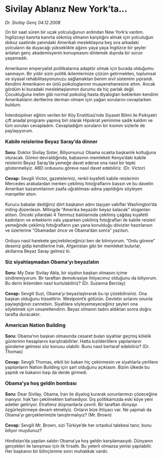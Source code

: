 # Sivilay Ablanız New York’ta...

*Dr. Sivilay Genç 04.12.2008*

<div class="taraf_structure_2col_1zq">
<div class="margen_n">



 <p>On bir saat süren bir uçak yolculuğunun ardından New York’a vardım. İngilizceyi kanırta kanırta sökmüş olmanın karşılığını almak için yolculuğun dokuz saatinde yanındaki Amerikalı meslektaşına beş sıra arkadaki yolcuların da duyacağı yükseklikte ağzını yaya yaya İngilizce bir şeyler anlatan genç akademisyenin konuşmasını dinlemek dışında bir sorun yaşamadık. <br/><br/>Amerikanın emperyalist politikalarına adaptör olmak için burada olduğumu sanmayın. Bir yıldır sizin politik ikilemlerinize çözüm getirmekten, toplumsal ve siyasal rehabilitasyonunuzu sağlamaktan benim sivil sistemim yıprandı. Kendimi Amerikanın en ünlü psikologlarının muayenehanesine attım. Ancak gördüm ki buradaki meslektaşlarımın durumu da hiç parlak değil. Çocukluğuna inelim gibi normal psikolog hasta diyalogları beklerken kendimi Amerikalıların dertlerine derman olmam için yağan sorularını cevaplarken buldum. <br/><br/>İnterdisipliner eğitim verilen bir Köy Enstitüsü’nde Siyaset Bilimi ile Psikiyatri çift anadal programı yapmış biri olarak Hipokrat yeminime sadık kaldım ve tüm soruları cevapladım. Cevapladığım soruların bir kısmını sizlerle de paylaşıyorum. <b><br/><br/><font size="3">Kabile reislerine Beyaz Saray’da dinner</font></b><b><font size="3"> <br/></font><br/>Soru:</b> Doktor Sivilay Sister, Biliyorsunuz Obama ocakta başkanlık koltuğuna oturacak. Görevi devraldığında, babasının memleketi Kenya’daki kabile reislerini Beyaz Saray’da yemeğe davet ederse ona nasıl bir tepki göstermeliyiz. ABD ordusunu göreve nasıl davet edebiliriz. (Dr. Victor)<b> <br/><br/>Cevap:</b> Sevgili Victor, gazeteleriniz, renkli kıyafetli kabile reislerinin Mercedes arabalardan inerken çekilmiş fotoğraflarını bassın ve bu davetin Amerikan kazanımlarının zaafa uğratılması adına yapıldığını söyleyen manşetler atsın. <br/><br/>Kurucu babalar dediğiniz dört başkanın adını taşıyan vakıflar Washington’da miting düzenlesin. Mitingde “Amerika beyazdır beyaz kalacak” sloganları atılsın. Önceki yıllardaki 4 Temmuz balolarında çekilmiş çağdaş kıyafetli kadınların ve erkeklerin vals yaparken çekilmiş fotoğrafları ile kabile reisleri yemeğinde çekilmiş fotoğrafların yan yana konulduğu dövizler hazırlansın ve üzerlerine “Obamadan önce ve Obama’dan sonra” yazılsın. <br/><br/>Orduyu nasıl harekete geçirebileceğinizi ben de bilmiyorum. “Ordu göreve” deseniz gidip kendilerine Irak, Afganistan gibi bir memleket bulurlar, akıllarına Beyaz Saray gelmez ki. <b><br/><br/><font size="3">Siz siyahlaşmadan Obama’yı beyazlatın</font></b><b><font size="3"> <br/></font><br/>Soru:</b> My Dear Sivilay Abla, bir siyahın başkan olmasını içime sindiremiyorum. Bir taraftan demokrasiye ihtiyacımız olduğunu da biliyorum. Bu derin ikilemden nasıl kurtulabiliriz? (Dr. Suzanna Berclay)<b> <br/><br/>Cevap:</b> Sevgili Suzi, Obama’yı beyazlaştırarak bu işi çözebilirsiniz. Ona başkan olduğunu hissettirin. Westpoint’e götürün. Devletin sırlarını onunla paylaştığınızı zannetsin. Siyahlara söyleyemeyeceğiniz şeyleri ona söyletmek için cesaretlendirin. Beyaz olmanın tadını aldıktan sonra doğru tarafta duracaktır.<b> <br/><br/><font size="3">American Nation Building</font></b><b> <br/><br/>Soru:</b> Obama’nın başkan olmasında cesaret bulan siyahlar geçmiş kölelik günlerinin hesaplarını karıştırabilirler. Hatta kızılderililere yapılanların gündeme gelmesi söz konusu olabilir. Bunu nasıl bertaraf edebiliriz? (Dr. Thomas)<b> <br/><br/>Cevap:</b> Sevgili Thomas, etkili bir bakan hiç çekinmesin ve siyahlarla yerlilere yapılanların Nation Building için şart olduğunu açıklasın. Bizim ülkede bu yapıldı ve bakanın başı da derde girmedi. <b><br/><br/><font size="3">Obama’ya hoş geldin bombası</font></b><b><font size="3"> <br/></font><br/>Soru:</b> Dear Sivilay, Obama, İran ile diyalog kurarak sorunlarımızı çözeceğine inanıyor. Irak’tan çekilmekten bahsediyor. Dış politikamızda eski köye yeni adetler getiriyor. Etrafımız düşmanlarla çevrili. Bir taraftan dünyayı özgürleştirmeye devam etmeliyiz. Onların bize ihtiyacı var. Ne yapmalı da Obama’yı gerçeklerimizle tanıştırmalıyız? (Mr. Brown)<b> <br/><br/>Cevap:</b> Sevgili Mr. Brown, sizi Türkiye’de her ortaokul talebesi tanır, bunu biliyor muydunuz? <br/><br/>Hindistan’da yapılan saldırı Obama’ya hoş geldin karşılamasıydı. Dünyanın gerçekleri ile tanışması için ilk fırsattı. Bu yeterli olmazsa yenisi yapılabilir. Her başkanın bir bilinçlenme sınırı muhakkak vardır.</p>
<br/>
<br/>
<br/>



<br/>


<div id="taraf_not">
</div>

</div>


</div>

